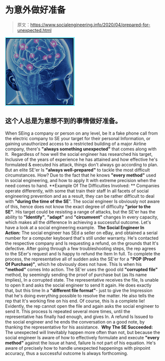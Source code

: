 # 为意外做好准备

> 原文：<https://www.socialengineering.info/2020/04/prepared-for-unexpected.html>

[![](img/a22be0e6ef844d939916ab749e311068.png)](https://1.bp.blogspot.com/-mrdyZ6sUzj0/Xp7DOi2UqtI/AAAAAAAAj44/TWP1jTASl0wgw_N3I93wwuFJOuV8s29WgCLcBGAsYHQ/s1600/Social%2BEngineering%2BPrepare.%2Bwww.soialengineers.net.png)

## 这个人总是为意想不到的事情做好准备。

When SEing a company or person on any level, be It a fake phone call from the electric company to SE your target for their personal Information, or gaining unauthorized access to a restricted building of a major Airline company, there's **"always something unexpected"** that comes along with It. 
  Regardless of how well the social engineer has researched his target, Inclusive of the years of experience he has attained and how effective he's formulated & executed his attack, things don't always go according to plan. But an elite SE'er Is **"always well-prepared"** to tackle the most difficult circumstances. How? Due to the fact that he knows **"every method"** used In social engineering, and how to apply It with extreme precision when the need comes to hand.
  **Example Of The Difficulties Involved: **
  Companies operate differently, with some that train their staff In all facets of social engineering prevention and as a result, they can be rather difficult to deal with **"during the time of the SE**". The social engineer Is obviously not aware of this, hence does not know the exact degree of difficulty **"prior to the SE"**. His target could be resisting a range of attacks, but the SE'er has the ability to **"Identify"**, **"adapt"** and **"circumvent"** changes In every capacity, which makes all the difference In achieving a successful outcome. Let's have a look at a social engineering example. 
  **The Social Engineer In Action:**
  The social engineer has SEd a seller on eBay, and obtained a serial number for a computer keyboard that's still under warranty. He's contacted the respective company and Is requesting a refund, on the grounds that It's defective. After going through a few troubleshooting steps, the rep agrees to the SEer's request and Is happy to refund the Item In full. To complete the process, the representative all of sudden asks the SE'er for a **"POP (Proof Of Purchase)"**, which he obviously does not have. This Is when his **"method"** comes Into action.
  The SE'er uses the good old **"corrupted file"** method, by seemingly sending the proof of purchase but (as Its name Implies), In a corrupted state. The representative receives the file, Is unable to open It and asks the social engineer to send It again. He does exactly that, but this time In a **"different file format"**- just to give the Impression that he's doing everything possible to resolve the matter. He also tells the rep that It's working fine on his end. Of course, this Is a complete lie!
  Evidently, the rep cannot open the file and again asks the social engineer to send It. This process Is repeated several more times, until the representative has finally had enough, and gives In. A refund Is Issued to the social engineer and he ends the conversation on a good note, by thanking the representative for his assistance. 
  **Why The SE Succeeded:**
  The unexpected will Inevitably happen more often than not, but because the social engineer Is aware of how to effectively formulate and execute **"every method"** against the Issue at hand, failure Is not part of his equation. He's aware of precisely how to handle unexpected happenings with pinpoint accuracy, thus a successful outcome Is always forthcoming.